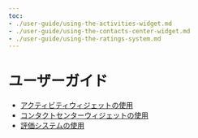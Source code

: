 ```yaml
---
toc:
- ./user-guide/using-the-activities-widget.md
- ./user-guide/using-the-contacts-center-widget.md
- ./user-guide/using-the-ratings-system.md
---
```

# ユーザーガイド

* [アクティビティウィジェットの使用](./user-guide/using-the-activities-widget.md)
* [コンタクトセンターウィジェットの使用](./user-guide/using-the-contacts-center-widget.md)
* [評価システムの使用](./user-guide/using-the-ratings-system.md)